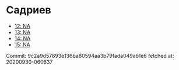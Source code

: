 # Садриев
- [12: NA](12.md)
- [13: NA](13.md)
- [14: NA](14.md)
- [15: NA](15.md)

Commit: 9c2a9d57893e136ba80594aa3b79fada049ab1e6
 fetched at: 20200930-060637
